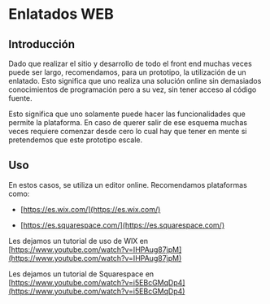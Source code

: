# Enlatados WEB

## Introducción

Dado que realizar el sitio y desarrollo de todo el front end muchas veces puede ser largo, recomendamos, para un prototipo, la utilización de un enlatado. Esto significa que uno realiza una solución online sin demasiados conocimientos de programación pero a su vez, sin tener acceso al código fuente.

Esto significa que uno solamente puede hacer las funcionalidades que permite la plataforma. En caso de querer salir de ese esquema muchas veces requiere comenzar desde cero lo cual hay que tener en mente si pretendemos que este prototipo escale.

## Uso

En estos casos, se utiliza un editor online. Recomendamos plataformas como:

* [https://es.wix.com/](https://es.wix.com/)

* [https://es.squarespace.com/](https://es.squarespace.com/)

Les dejamos un tutorial de uso de WIX en [https://www.youtube.com/watch?v=IHPAug87jpM](https://www.youtube.com/watch?v=IHPAug87jpM)

Les dejamos un tutorial de Squarespace en [https://www.youtube.com/watch?v=i5EBcGMqDp4](https://www.youtube.com/watch?v=i5EBcGMqDp4)
